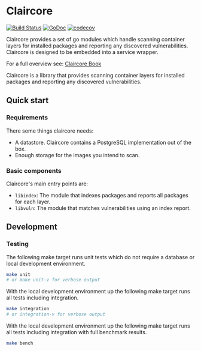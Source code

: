 # Claircore
[![Build Status](https://github.com/quay/claircore/actions/workflows/main.yml/badge.svg)](https://github.com/quay/claircore/actions/workflows/main.yml)
[![GoDoc](https://pkg.go.dev/badge/github.com/quay/claircore?status.svg)](https://pkg.go.dev/github.com/quay/claircore)
[![codecov](https://codecov.io/github/quay/claircore/coverage.svg?branch=main)](https://codecov.io/github/quay/claircore?branch=main)

Claircore provides a set of go modules which handle scanning container layers for installed packages and reporting any discovered vulnerabilities.
Claircore is designed to be embedded into a service wrapper.

For a full overview see: [Claircore Book](https://quay.github.io/claircore)

Claircore is a library that provides scanning container layers for installed packages
and reporting any discovered vulnerabilities.

## Quick start

### Requirements

There some things claircore needs:
- A datastore. Claircore contains a PostgreSQL implementation out of the box.
- Enough storage for the images you intend to scan.

### Basic components

Claircore's main entry points are:
- `libindex`: The module that indexes packages and reports all packages for each layer.
- `libvuln`: The module that matches vulnerabilities using an index report.

## Development

### Testing

The following make target runs unit tests which do not require a database or local development environment.
```sh
make unit
# or make unit-v for verbose output
```

With the local development environment up the following make target runs all tests including integration.
```sh
make integration
# or integration-v for verbose output
```

With the local development environment up the following make target runs all tests including integration with full
benchmark results.
```sh
make bench
```
